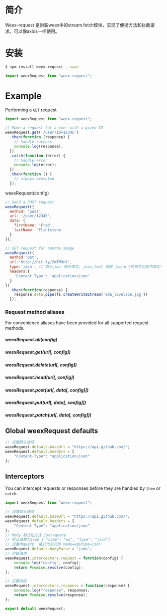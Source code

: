 # 简介

Weex-request 是封装weex中的stream.fetch模块，实现了便捷方法和拦截请求，可以像axios一样使用。

# 安装

```bash
$ npm install weex-request --save
```

```javascript
import weexRequest from "weex-request";
```

# Example

Performing a `GET` request

```javascript
import weexRequest from "weex-request";

// Make a request for a user with a given ID
weexRequest.get('/user?ID=12345')
  .then(function (response) {
    // handle success
    console.log(response);
  })
  .catch(function (error) {
    // handle error
    console.log(error);
  })
  .then(function () {
    // always executed
  });
```



weexRequest(config)

```javascript
// Send a POST request
weexRequest({
  method: 'post',
  url: '/user/12345',
  data: {
    firstName: 'Fred',
    lastName: 'Flintstone'
  }
});

// GET request for remote image
weexRequest({
  method:'get',
  url:'http://bit.ly/2mTM3nY',
  type:'json', // 默认json 响应类型, json,text 或是 jsonp {在原生实现中其实与 json 相同)
  headers:{
    'Content-Type': 'application/json'
  }
})
  .then(function(response) {
    response.data.pipe(fs.createWriteStream('ada_lovelace.jpg'))
  });
```

### Request method aliases

For convenience aliases have been provided for all supported request methods.

##### weexRequest.all(config)

##### weexRequest.get(url[, config])

##### weexRequest.delete(url[, config])

##### weexRequest.head(url[, config])

##### weexRequest.post(url[, data[, config]])

##### weexRequest.put(url[, data[, config]])

##### weexRequest.patch(url[, data[, config]])



## Global weexRequest defaults

```javascript
// 设置默认选项
weexRequest.default.baseUrl = "https://api.github.com/";
weexRequest.default.headers = {
    "Content-Type": "application/json"
};
```



## Interceptors

You can intercept requests or responses before they are handled by `then` or `catch`.


```javascript
import weexRequest from "weex-request";

// 设置默认选项
weexRequest.default.baseUrl = "https://api.github.com/";
weexRequest.default.headers = {
    "Content-Type": "application/json"
};
// body 格式化方式 json/query
// 默认设置为json { "name": "wq", "type": "json"}
// 设置为query  格式化形式为 name=wq&type=json
weexRequest.default.bodyParse = 'json'; 
// 拦截请求
weexRequest.interceptors.request = function(config) {
    console.log("config", config);
    return Promise.resolve(config);
};

// 拦截响应
weexRequest.interceptors.response = function(response) {
    console.log("response", response);
    return Promise.resolve(response);
};

export default weexRequest;
```